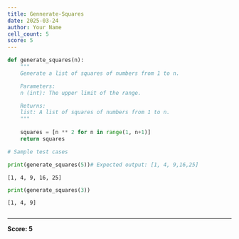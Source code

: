 ```yaml
---
title: Gennerate-Squares
date: 2025-03-24
author: Your Name
cell_count: 5
score: 5
---
```


```python
def generate_squares(n):
    """
    Generate a list of squares of numbers from 1 to n.

    Parameters:
    n (int): The upper limit of the range.

    Returns:
    list: A list of squares of numbers from 1 to n.
    """
    
    squares = [n ** 2 for n in range(1, n+1)]
    return squares
```


```python
# Sample test cases
```


```python
print(generate_squares(5))# Expected output: [1, 4, 9,16,25]
```

    [1, 4, 9, 16, 25]



```python
print(generate_squares(3))
```

    [1, 4, 9]



```python

```


---
**Score: 5**
